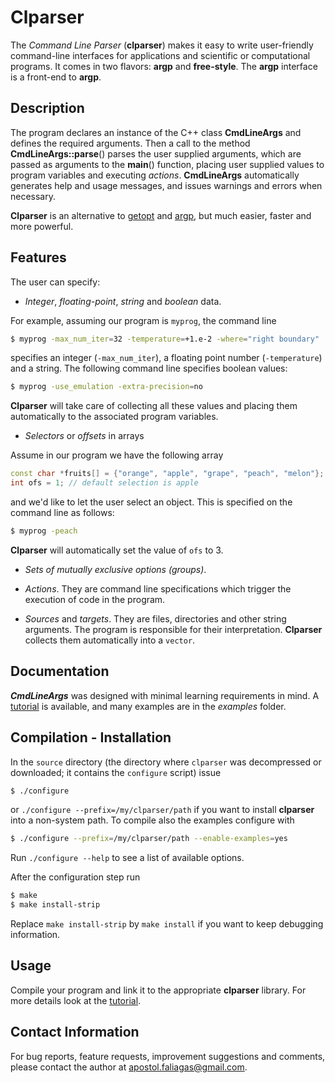 # Clparser #

The _Command Line Parser_ (**clparser**) makes it easy to write user-friendly command-line interfaces for applications and scientific or computational programs. It comes in two flavors: **argp** and **free-style**. The **argp** interface is a front-end to **argp**.

## Description ##
The program declares an instance of the C++ class **CmdLineArgs** and defines the required arguments. Then a call to the method **CmdLineArgs::parse**() parses the user supplied arguments, which are passed as arguments to the **main**() function, placing user supplied values to program variables and executing _actions_. **CmdLineArgs** automatically generates help and usage messages, and issues warnings and errors when necessary.

**Clparser** is an alternative to [getopt](https://www.gnu.org/software/libc/manual/html_node/Getopt.html) and [argp](https://www.gnu.org/software/libc/manual/html_node/Argp.html), but much easier, faster and more powerful.

## Features ##
The user can specify:

* _Integer_, _floating-point_, _string_ and _boolean_ data.   

For example, assuming our program is `myprog`, the command line
```bash
$ myprog -max_num_iter=32 -temperature=+1.e-2 -where="right boundary"
```
specifies an integer (`-max_num_iter`), a floating point number (`-temperature`) and a string. The following command line specifies boolean values:
```bash
$ myprog -use_emulation -extra-precision=no
```
**Clparser** will take care of collecting all these values and placing them automatically to the associated program variables.

* _Selectors_ or _offsets_ in arrays  

Assume in our program we have the following array  
```c++
const char *fruits[] = {"orange", "apple", "grape", "peach", "melon"};  
int ofs = 1; // default selection is apple
```
and we'd like to let the user select an object. This is specified on the command line as follows:
```bash
$ myprog -peach
```
**Clparser** will automatically set the value of `ofs` to 3.

* _Sets of mutually exclusive options (groups)_.

* _Actions_. They are command line specifications which trigger the execution of code in the program.

* _Sources_ and _targets_. They are files, directories and other string arguments. The program is responsible for their interpretation. **Clparser** collects them automatically into a `vector`.

## Documentation ##
**_CmdLineArgs_** was designed with minimal learning requirements in mind. A [tutorial](https://github.com/faliagas/clparser/wiki "clparser tutorial") is available, and many examples are in the _examples_ folder.

## Compilation - Installation ##
In the `source` directory (the directory where `clparser` was decompressed or downloaded; it contains the `configure` script) issue
```bash
$ ./configure
```
or `./configure --prefix=/my/clparser/path` if you want to install **clparser** into a non-system path. To compile also the examples configure with
```bash
$ ./configure --prefix=/my/clparser/path --enable-examples=yes
```
Run `./configure --help` to see a list of available options.

After the configuration step run
```bash
$ make
$ make install-strip
```
Replace `make install-strip` by `make install` if you want to keep debugging information.

## Usage ##
Compile your program and link it to the appropriate **clparser** library. For more details look at the [tutorial](https://github.com/faliagas/clparser/wiki "clparser tutorial").

## Contact Information ##
For bug reports, feature requests, improvement suggestions and comments, please contact the author at apostol.faliagas@gmail.com.
